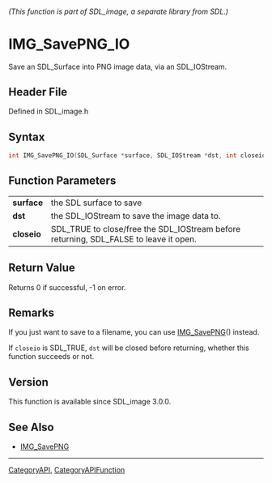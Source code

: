 ###### (This function is part of SDL_image, a separate library from SDL.)
# IMG_SavePNG_IO

Save an SDL_Surface into PNG image data, via an SDL_IOStream.

## Header File

Defined in SDL_image.h

## Syntax

```c
int IMG_SavePNG_IO(SDL_Surface *surface, SDL_IOStream *dst, int closeio);

```

## Function Parameters

|                 |                                                                                       |
| --------------- | ------------------------------------------------------------------------------------- |
| **surface**     | the SDL surface to save                                                               |
| **dst**         | the SDL_IOStream to save the image data to.                                           |
| **closeio**     | SDL_TRUE to close/free the SDL_IOStream before returning, SDL_FALSE to leave it open. |

## Return Value

Returns 0 if successful, -1 on error.

## Remarks

If you just want to save to a filename, you can use
[IMG_SavePNG](IMG_SavePNG)() instead.

If `closeio` is SDL_TRUE, `dst` will be closed before returning, whether
this function succeeds or not.

## Version

This function is available since SDL_image 3.0.0.

## See Also

* [IMG_SavePNG](IMG_SavePNG)

----
[CategoryAPI](CategoryAPI), [CategoryAPIFunction](CategoryAPIFunction)

